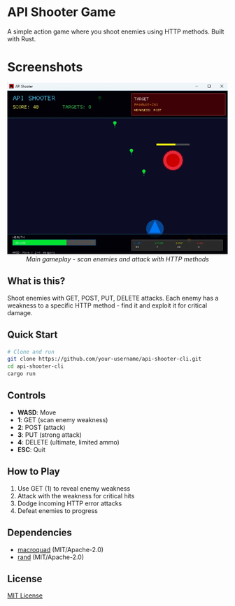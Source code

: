 # API Shooter Game

A simple action game where you shoot enemies using HTTP methods. Built with Rust.

# Screenshots

<p align="center">
  <img src="screenshot.webp" alt="API Shooter Gameplay" width="600">
  <br>
  <em>Main gameplay - scan enemies and attack with HTTP methods</em>
</p>

## What is this?

Shoot enemies with GET, POST, PUT, DELETE attacks. Each enemy has a weakness to a specific HTTP method - find it and exploit it for critical damage.

## Quick Start

```bash
# Clone and run
git clone https://github.com/your-username/api-shooter-cli.git
cd api-shooter-cli
cargo run
```

## Controls

- **WASD**: Move
- **1**: GET (scan enemy weakness)
- **2**: POST (attack)
- **3**: PUT (strong attack)  
- **4**: DELETE (ultimate, limited ammo)
- **ESC**: Quit

## How to Play

1. Use GET (1) to reveal enemy weakness
2. Attack with the weakness for critical hits
3. Dodge incoming HTTP error attacks
4. Defeat enemies to progress

## Dependencies

- [macroquad](https://macroquad.rs/) (MIT/Apache-2.0) 
- [rand](https://crates.io/crates/rand) (MIT/Apache-2.0)

## License

[MIT License](./LICENSE)

